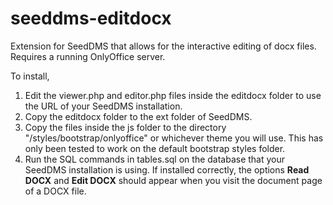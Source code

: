 # seeddms-editdocx
Extension for SeedDMS that allows for the interactive editing of docx files. Requires a running OnlyOffice server.

To install, 
1) Edit the viewer.php and editor.php files inside the editdocx folder to use the URL of your SeedDMS installation.
2) Copy the editdocx folder to the ext folder of SeedDMS.
3) Copy the files inside the js folder to the directory "<seeddms root>/styles/bootstrap/onlyoffice" or whichever theme you will use. This has only been tested to work on the default bootstrap styles folder.
4) Run the SQL commands in tables.sql on the database that your SeedDMS installation is using.
If installed correctly, the options **Read DOCX** and **Edit DOCX** should appear when you visit the document page of a DOCX file.

